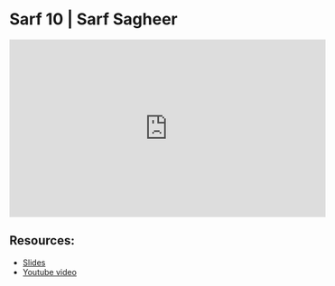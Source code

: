 # Sarf 10 | Sarf Sagheer

<iframe width="560" height="315" src="https://www.youtube-nocookie.com/embed/ztNoqmrysIg?start=0" frameborder="0" allow="accelerometer; autoplay; encrypted-media; gyroscope; picture-in-picture" allowfullscreen="allowfullscreen"></iframe><BR>



## Resources:
- [Slides](https://github.com/arshare/resources_balagha_pdfs)
- [Youtube video](https://www.youtube.com/watch?v=ztNoqmrysIg&list=PLzn0qdi6JpdvWf0IDGNfaiM-okPqDuQoc&index=$INDEX)
